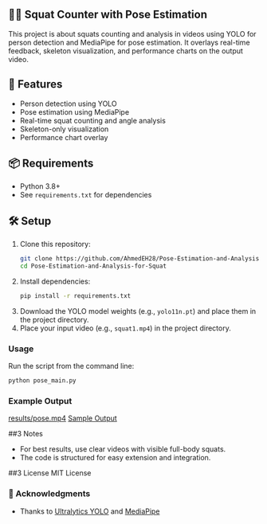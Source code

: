 ## 🏋️‍♂️ Squat Counter with Pose Estimation

This project is about squats counting and analysis in videos using YOLO for person detection and MediaPipe for pose estimation. It overlays real-time feedback, skeleton visualization, and performance charts on the output video.

## 🚀 Features
- Person detection using YOLO
- Pose estimation using MediaPipe
- Real-time squat counting and angle analysis
- Skeleton-only visualization
- Performance chart overlay

## 📦 Requirements
- Python 3.8+
- See `requirements.txt` for dependencies

## 🛠️ Setup
1. Clone this repository:
   ```bash
   git clone https://github.com/AhmedEH28/Pose-Estimation-and-Analysis-for-Squat.git
   cd Pose-Estimation-and-Analysis-for-Squat
   ```
2. Install dependencies:
   ```bash
   pip install -r requirements.txt
   ```
3. Download the YOLO model weights (e.g., `yolo11n.pt`) and place them in the project directory.
4. Place your input video (e.g., `squat1.mp4`) in the project directory.

### Usage
Run the script from the command line:
```bash
python pose_main.py
```

### Example Output
[results/pose.mp4](results/pose.mp4)
[Sample Output](results/image.png)

##3 Notes
- For best results, use clear videos with visible full-body squats.
- The code is structured for easy extension and integration.

##3 License
MIT License 

### 🙏 Acknowledgments
- Thanks to [Ultralytics YOLO](https://github.com/ultralytics/ultralytics) and [MediaPipe](https://github.com/google/mediapipe) 